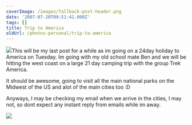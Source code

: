 ```yaml
---
coverImage: /images/fallback-post-header.png
date: '2007-07-20T09:51:41.000Z'
tags: []
title: Trip to America
oldUrl: /photos-personal/trip-to-america
---
```


![](https://www.trekamerica.com/images/map_w3.jpg)This will be my last post for a while as im going on a 24day holiday to America on Tuesday. Im going with my old school mate Ben and we will be hitting the west coast on a large 21 day camping trip with the group Trek America.

<!-- more -->

It should be awesome, going to visit all the main national parks on the Midwest of the US and alot of the main cities too :D

Anyways, I may be checking my email when we arrive in the cities, I may not, so dont expect any instant reply from emails while im away.

![](https://www.trekamerica.com/images/w3.jpg)
